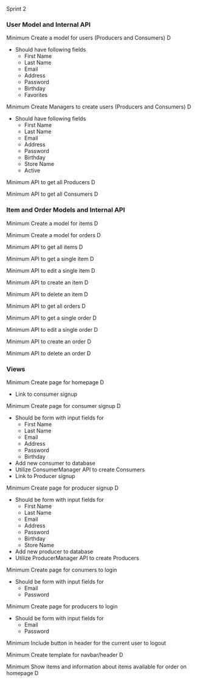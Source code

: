 Sprint 2

### User Model and Internal API

Minimum           Create a model for users (Producers and Consumers)                              D
- Should have following fields
  - First Name
  - Last Name
  - Email
  - Address
  - Password
  - Birthday
  - Favorites
                    

Minimum           Create Managers to create users (Producers and Consumers)                       D
- Should have following fields
  - First Name
  - Last Name
  - Email
  - Address
  - Password
  - Birthday
  - Store Name
  - Active
                    

Minimum           API to get all Producers                                                        D

Minimum           API to get all Consumers                                                        D



### Item and Order Models and Internal API
 
Minimum           Create a model for items                                                    D      

Minimum           Create a model for orders                                                   D

Minimum           API to get all items                                                        D

Minimum           API to get a single item                                                    D

Minimum           API to edit a single item                                                   D

Minimum           API to create an item                                                       D

Minimum           API to delete an item 													                                         D

Minimum           API to get all orders														  D

Minimum           API to get a single order         										  D

Minimum           API to edit a single order 												  D

Minimum           API to create an order   													  D

Minimum           API to delete an order                                                      D



### Views

Minimum           Create page for homepage                                                      D
- Link to consumer signup

Minimum           Create page for consumer signup                                               D     
- Should be form with input fields for
  - First Name
  - Last Name
  - Email
  - Address
  - Password
  - Birthday
- Add new consumer to database
- Utilize ConsumerManager API to create Consumers
- Link to Producer signup

Minimum           Create page for producer signup                                                      D
- Should be form with input fields for
  - First Name
  - Last Name
  - Email
  - Address
  - Password
  - Birthday
  - Store Name
- Add new producer to database
- Utilize ProducerManager API to create Producers

Minimum           Create page for conumers to login
  - Should be form with input fields for 
    - Email
    - Password

Minimum           Create page for producers to login
  - Should be form with input fields for 
    - Email
    - Password
    
Minimum           Include button in header for the current user to logout

Minimum           Create template for navbar/header                                                      D

Minimum           Show items and information about items available for order on homepage                 D
